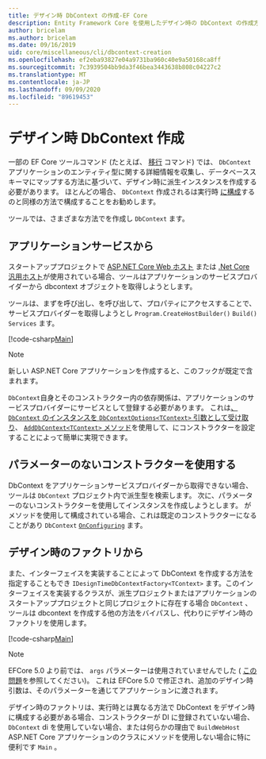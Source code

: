```yaml
---
title: デザイン時 DbContext の作成-EF Core
description: Entity Framework Core を使用したデザイン時の DbContext の作成方法
author: bricelam
ms.author: bricelam
ms.date: 09/16/2019
uid: core/miscellaneous/cli/dbcontext-creation
ms.openlocfilehash: ef2eba93827e04a9731ba960c40e9a50168ca8ff
ms.sourcegitcommit: 7c3939504bb9da3f46bea3443638b808c04227c2
ms.translationtype: MT
ms.contentlocale: ja-JP
ms.lasthandoff: 09/09/2020
ms.locfileid: "89619453"
---
```

# <a name="design-time-dbcontext-creation"></a>デザイン時 DbContext 作成

一部の EF Core ツールコマンド (たとえば、 [移行][1] コマンド) では、 `DbContext` アプリケーションのエンティティ型に関する詳細情報を収集し、データベーススキーマにマップする方法に基づいて、デザイン時に派生インスタンスを作成する必要があります。 ほとんどの場合、 `DbContext` 作成されるは実行時 [に構成][2]するのと同様の方法で構成することをお勧めします。

ツールでは、さまざまな方法でを作成し `DbContext` ます。

## <a name="from-application-services"></a>アプリケーションサービスから

スタートアッププロジェクトで [ASP.NET Core Web ホスト][3] または [.Net Core 汎用ホスト][4]が使用されている場合、ツールはアプリケーションのサービスプロバイダーから dbcontext オブジェクトを取得しようとします。

ツールは、まずを呼び出し、を呼び出して、プロパティにアクセスすることで、サービスプロバイダーを取得しようとし `Program.CreateHostBuilder()` `Build()` `Services` ます。

[!code-csharp[Main](../../../../samples/core/Miscellaneous/CommandLine/ApplicationService.cs)]

> [!NOTE]
> 新しい ASP.NET Core アプリケーションを作成すると、このフックが既定で含まれます。

`DbContext`自身とそのコンストラクター内の依存関係は、アプリケーションのサービスプロバイダーにサービスとして登録する必要があります。 これは[、 `DbContext` のインスタンスを `DbContextOptions<TContext>` 引数として受け取り][5]、 [ `AddDbContext<TContext>` メソッド][6]を使用して、にコンストラクターを設定することによって簡単に実現できます。

## <a name="using-a-constructor-with-no-parameters"></a>パラメーターのないコンストラクターを使用する

DbContext をアプリケーションサービスプロバイダーから取得できない場合、ツールは `DbContext` プロジェクト内で派生型を検索します。 次に、パラメーターのないコンストラクターを使用してインスタンスを作成しようとします。 がメソッドを使用して構成されている場合、これは既定のコンストラクターになることがあり `DbContext` [`OnConfiguring`][7] ます。

## <a name="from-a-design-time-factory"></a>デザイン時のファクトリから

また、インターフェイスを実装することによって DbContext を作成する方法を指定することもでき `IDesignTimeDbContextFactory<TContext>` ます。このインターフェイスを実装するクラスが、派生プロジェクトまたはアプリケーションのスタートアッププロジェクトと同じプロジェクトに存在する場合 `DbContext` 、ツールは dbcontext を作成する他の方法をバイパスし、代わりにデザイン時のファクトリを使用します。

[!code-csharp[Main](../../../../samples/core/Miscellaneous/CommandLine/BloggingContextFactory.cs)]

> [!NOTE]
> EFCore 5.0 より前では、 `args` パラメーターは使用されていませんでした ( [この問題][8]を参照してください)。
> これは EFCore 5.0 で修正され、追加のデザイン時引数は、そのパラメーターを通じてアプリケーションに渡されます。

デザイン時のファクトリは、実行時とは異なる方法で DbContext をデザイン時に構成する必要がある場合、コンストラクターが DI に登録されていない場合、 `DbContext` di を使用していない場合、または何らかの理由で `BuildWebHost` ASP.NET Core アプリケーションのクラスにメソッドを使用しない場合に特に便利です `Main` 。

  [1]: xref:core/managing-schemas/migrations/index
  [2]: xref:core/miscellaneous/configuring-dbcontext
  [3]: /aspnet/core/fundamentals/host/web-host
  [4]: /aspnet/core/fundamentals/host/generic-host
  [5]: xref:core/miscellaneous/configuring-dbcontext#constructor-argument
  [6]: xref:core/miscellaneous/configuring-dbcontext#using-dbcontext-with-dependency-injection
  [7]: xref:core/miscellaneous/configuring-dbcontext#onconfiguring
  [8]: https://github.com/aspnet/EntityFrameworkCore/issues/8332
